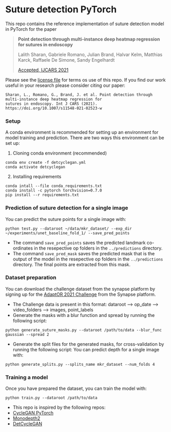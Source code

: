 # Suture detection PyTorch

This repo contains the reference implementation of suture detection model in PyTorch for the paper
> **Point detection through multi-instance deep heatmap regression for sutures in endoscopy**
>
> Lalith Sharan, Gabriele Romano, Julian Brand, Halvar Kelm, Matthias Karck, Raffaele De Simone, Sandy Engelhardt  
>
> [Accepted, IJCARS 2021](https://doi.org/10.1007/s11548-021-02523-w)

Please see the [license file](LICENSE) for terms os use of this repo.
If you find our work useful in your research please consider citing our paper:

```
Sharan, L., Romano, G., Brand, J. et al. Point detection through multi-instance deep heatmap regression for 
sutures in endoscopy. Int J CARS (2021). https://doi.org/10.1007/s11548-021-02523-w
```

### Setup

A conda environment is recommended for setting up an environment for model training and prediction.
There are two ways this environment can be set up:

1. Cloning conda environment (recommended)
```
conda env create -f detcyclegan.yml
conda activate detcyclegan
```

2. Installing requirements
```
conda intall --file conda_requirements.txt
conda install -c pytorch torchvision=0.7.0
pip install --r requirements.txt
```

### Prediction of suture detection for a single image

You can predict the suture points for a single image with:
```shell
python test.py --dataroot ~/data/mkr_dataset/ --exp_dir ~/experiments/unet_baseline_fold_1/ --save_pred_points
```
* The command ```save_pred_points``` saves the predicted landmark co-ordinates in the resepective op folders in the ```../predictions``` directory.
* The command ```save_pred_mask``` saves the predicted mask that is the output of the model in the resepective op folders in the ```../predictions``` directory. The final points are extracted from this mask.

### Dataset preparation

You can download the challenge dataset from the synapse platform by signing up for the [AdaptOR 2021 Challenge](https://adaptor2021.github.io/) from the Synapse platform.
* The Challenge data is present in this format: dataroot --> op_date --> video_folders --> images, point_labels
* Generate the masks with a blur function and spread by running the following script:
```shell
python generate_suture_masks.py --dataroot /path/to/data --blur_func gaussian --spread 2
```

* Generate the split files for the generated masks, for cross-validation by running the following script:
You can predict depth for a single image with:
```shell
python generate_splits.py --splits_name mkr_dataset --num_folds 4
```

### Training a model

Once you have prepared the dataset, you can train the model with:

```shell
python train.py --dataroot /path/to/data
```

* This repo is inspired by the following repos:
* [CycleGAN PyTorch](https://github.com/aitorzip/PyTorch-CycleGAN)
* [Monodepth2](https://github.com/nianticlabs/monodepth2)
* [DetCycleGAN](https://github.com/Cardio-AI/detcyclegan_pytorch/blob/main/README.md)